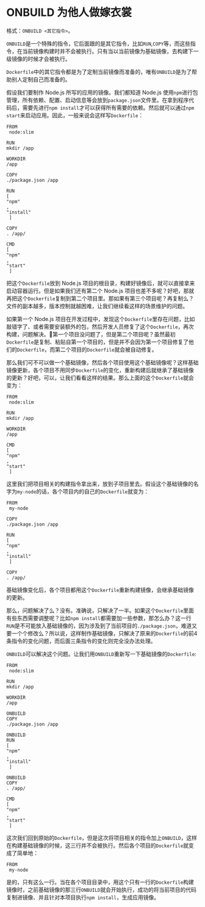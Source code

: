 # ONBUILD 为他人做嫁衣裳

格式：`ONBUILD <其它指令>`。

`ONBUILD`是一个特殊的指令，它后面跟的是其它指令，比如`RUN`,`COPY`等，而这些指令，在当前镜像构建时并不会被执行。只有当以当前镜像为基础镜像，去构建下一级镜像的时候才会被执行。

`Dockerfile`中的其它指令都是为了定制当前镜像而准备的，唯有`ONBUILD`是为了帮助别人定制自己而准备的。

假设我们要制作 Node.js 所写的应用的镜像。我们都知道 Node.js 使用`npm`进行包管理，所有依赖、配置、启动信息等会放到`package.json`文件里。在拿到程序代码后，需要先进行`npm install`才可以获得所有需要的依赖。然后就可以通过`npm start`来启动应用。因此，一般来说会这样写`Dockerfile`：

```text
FROM
 node:slim

RUN
mkdir /app

WORKDIR
/app

COPY
./package.json /app

RUN
[ 
"npm"
, 
"install"
 ]

COPY
. /app/

CMD
[ 
"npm"
, 
"start"
 ]
```

把这个`Dockerfile`放到 Node.js 项目的根目录，构建好镜像后，就可以直接拿来启动容器运行。但是如果我们还有第二个 Node.js 项目也差不多呢？好吧，那就再把这个`Dockerfile`复制到第二个项目里。那如果有第三个项目呢？再复制么？文件的副本越多，版本控制就越困难，让我们继续看这样的场景维护的问题。

如果第一个 Node.js 项目在开发过程中，发现这个`Dockerfile`里存在问题，比如敲错字了、或者需要安装额外的包，然后开发人员修复了这个`Dockerfile`，再次构建，问题解决。第一个项目没问题了，但是第二个项目呢？虽然最初`Dockerfile`是复制、粘贴自第一个项目的，但是并不会因为第一个项目修复了他们的`Dockerfile`，而第二个项目的`Dockerfile`就会被自动修复。

那么我们可不可以做一个基础镜像，然后各个项目使用这个基础镜像呢？这样基础镜像更新，各个项目不用同步`Dockerfile`的变化，重新构建后就继承了基础镜像的更新？好吧，可以，让我们看看这样的结果。那么上面的这个`Dockerfile`就会变为：

```text
FROM
 node:slim

RUN
mkdir /app

WORKDIR
/app

CMD
[ 
"npm"
, 
"start"
 ]
```

这里我们把项目相关的构建指令拿出来，放到子项目里去。假设这个基础镜像的名字为`my-node`的话，各个项目内的自己的`Dockerfile`就变为：

```text
FROM
 my-node

COPY
./package.json /app

RUN
[ 
"npm"
, 
"install"
 ]

COPY
. /app/
```

基础镜像变化后，各个项目都用这个`Dockerfile`重新构建镜像，会继承基础镜像的更新。

那么，问题解决了么？没有。准确说，只解决了一半。如果这个`Dockerfile`里面有些东西需要调整呢？比如`npm install`都需要加一些参数，那怎么办？这一行`RUN`是不可能放入基础镜像的，因为涉及到了当前项目的`./package.json`，难道又要一个个修改么？所以说，这样制作基础镜像，只解决了原来的`Dockerfile`的前4条指令的变化问题，而后面三条指令的变化则完全没办法处理。

`ONBUILD`可以解决这个问题。让我们用`ONBUILD`重新写一下基础镜像的`Dockerfile`:

```text
FROM
 node:slim

RUN
mkdir /app

WORKDIR
/app

ONBUILD
COPY
./package.json /app

ONBUILD
RUN
[ 
"npm"
, 
"install"
 ]

ONBUILD
COPY
. /app/

CMD
[ 
"npm"
, 
"start"
 ]
```

这次我们回到原始的`Dockerfile`，但是这次将项目相关的指令加上`ONBUILD`，这样在构建基础镜像的时候，这三行并不会被执行。然后各个项目的`Dockerfile`就变成了简单地：

```text
FROM
 my-node
```

是的，只有这么一行。当在各个项目目录中，用这个只有一行的`Dockerfile`构建镜像时，之前基础镜像的那三行`ONBUILD`就会开始执行，成功的将当前项目的代码复制进镜像、并且针对本项目执行`npm install`，生成应用镜像。

